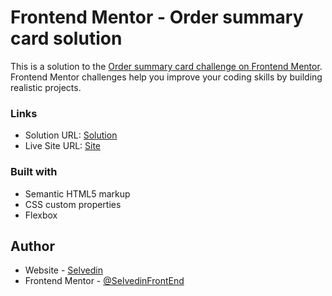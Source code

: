 # Frontend Mentor - Order summary card solution

This is a solution to the [Order summary card challenge on Frontend Mentor](https://www.frontendmentor.io/challenges/order-summary-component-QlPmajDUj). Frontend Mentor challenges help you improve your coding skills by building realistic projects. 

### Links

- Solution URL: [Solution](https://www.frontendmentor.io/solutions/ordersumarycomponent-Usks6zqgCe)
- Live Site URL: [Site](https://order-sumary-selvex.netlify.app/)

### Built with

- Semantic HTML5 markup
- CSS custom properties
- Flexbox

## Author

- Website - [Selvedin]()
- Frontend Mentor - [@SelvedinFrontEnd](https://www.frontendmentor.io/profile/SelvedinFrontEnd)

